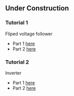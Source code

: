 ## Under Construction

### Tutorial 1
Fliped voltage follower 

- Part 1 [here](glayout_tutorial_FVF_part1.ipynb)
- Part 2 [here](glayout_tutorial_FVF_part2.ipynb)

### Tutorial 2
Inverter

- Part 1 [here](glayout_tutorial_INV_part1.ipynb)
- Part 2 [here](glayout_tutorial_INV_part2.ipynb)